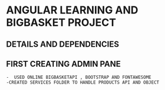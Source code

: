 # ANGULAR LEARNING AND BIGBASKET PROJECT

## DETAILS AND DEPENDENCIES

## FIRST CREATING ADMIN PANE

```
-  USED ONLINE BIGBASKETAPI , BOOTSTRAP AND FONTAWESOME
-CREATED SERVICES FOLDER TO HANDLE PRODUCTS API AND OBJECT
```
